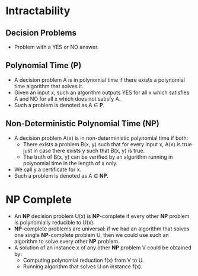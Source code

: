 # Intractability

## Decision Problems
- Problem with a YES or NO answer.

## Polynomial Time (P)
- A decision problem A is in polynomial time if there exists a polynomial time algorithm that solves it.
- Given an input x, such an algorithm outputs YES for all x which satisfies A and NO for all x which does not satisfy A.
- Such a problem is denoted as A ∈ **P**.

## Non-Deterministic Polynomial Time (NP)
- A decision problem A(x) is in non-deterministic polynomial time if both:
  - There exists a problem B(x, y) such that for every input x, A(x) is true just in case there exists y such that B(x, y) is true.
  - The truth of B(x, y) can be verified by an algorithm running in polynomial time in the length of x only.
- We call y a certificate for x.
- Such a problem is denoted as A ∈ **NP**.

# NP Complete
- An **NP** decision problem U(x) is **NP**-complete if every other **NP** problem is polynomially reducible to U(x).
- **NP**-complete problems are universal: if we had an algorithm that solves one single **NP**-complete problem U, then we could use such an algorithm to solve every other **NP** problem.
- A solution of an instance x of any other **NP** problem V could be obtained by:
  - Computing polynomial reduction f(x) from V to U.
  - Running algorithm that solves U on instance f(x).